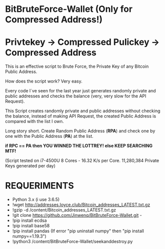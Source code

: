 # BitBruteForce-Wallet (Only for Compressed Address!)
# Privtekey -> Compressed Pulickey -> Compressed Address
This is an effective script to Brute Force, the Private Key of any Bitcoin Public Address.

How does the script work? 
Very easy.

Every code I´ve seen for the last year just generates randomly private and public addresses and checks the balance (very, very slow for the API Request).



This Script creates randomly private and public addresses without checking the balance, instead of making API Request, the created Public Address is compared with the list I own.

Long story short. 
Create Random Public Address (**RPA**) and check one by one with the Public Address (**PA**) at the list.

**if RPC == PA then
	YOU WINNED THE LOTTREY!
else
	KEEP SEARCHING MTF!**
	
(Script tested on i7-4500U 8 Cores - 16.32 K/s per Core. 11,280,384 Private Keys generated per day)

REQUERIMENTS
=

 - Python 3.x (i use 3.6.5)
 - !wget http://addresses.loyce.club/Bitcoin_addresses_LATEST.txt.gz
 - !gzip -d /content/Bitcoin_addresses_LATEST.txt.gz
 - !git clone https://github.com/Jinwenq/BitBruteForce-Wallet.git - 
 - !pip install ecdsa
 - !pip install base58
 - !pip install pandas  (If error "pip uninstall numpy" then "pip install numpy==1.19.3")
 - !python3 /content/BitBruteForce-Wallet/seekanddestroy.py

